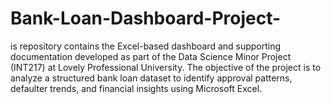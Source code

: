 # Bank-Loan-Dashboard-Project-
is repository contains the Excel-based dashboard and supporting documentation developed as part of the Data Science Minor Project (INT217) at Lovely Professional University. The objective of the project is to analyze a structured bank loan dataset to identify approval patterns, defaulter trends, and financial insights using Microsoft Excel.

